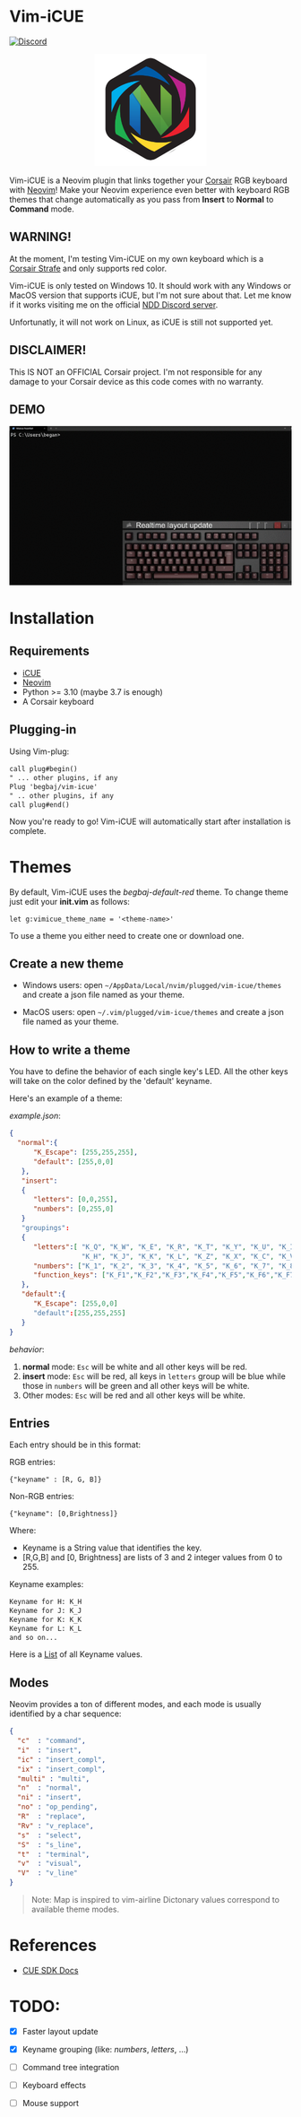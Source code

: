 # Vim-iCUE
[![Discord](https://img.shields.io/discord/926217143194886234?color=%235865F2&label=NDD%20Official%20Discord&logo=discord&style=for-the-badge)](https://discord.gg/ZA76nJ3RsU)
<p align="center">
  <img src="readme/img/vimicue_logo.png" alt="drawing" width="200"/>
</p>

Vim-iCUE is a Neovim plugin that links together your [Corsair](https://www.corsair.com/) RGB keyboard with
[Neovim](https://neovim.io/)! Make your Neovim experience even better with keyboard RGB themes that change 
automatically as you pass from **Insert** to **Normal** to **Command** mode.

## WARNING!
At the moment, I'm testing Vim-iCUE on my own keyboard which is a [Corsair Strafe](https://www.corsair.com/eu/en/Categories/Products/Gaming-Keyboards/Standard-Gaming-Keyboards/STRAFE-Mechanical-Gaming-Keyboard-%E2%80%94-CHERRY%C2%AE-MX-Silent/p/CH-9104023-NA) and only supports red color.

Vim-iCUE is only tested on Windows 10. It should work with any Windows or MacOS version that supports iCUE, but I'm not sure about that. Let me know if it works 
visiting me on the official [NDD Discord server](https://discord.gg/ZA76nJ3RsU).

Unfortunatly, it will not work on Linux, as iCUE is still not supported yet.

## DISCLAIMER!
This IS NOT an OFFICIAL Corsair project. I'm not responsible for any damage to your Corsair device as this code comes with no warranty.

## DEMO
![demo](readme/img/demo.gif)

# Installation
## Requirements
  * [iCUE](https://www.corsair.com/downloads)
  * [Neovim](https://neovim.io/)
  * Python >= 3.10 (maybe 3.7 is enough) 
  * A Corsair keyboard

## Plugging-in

Using Vim-plug:
```init.vim
call plug#begin()
" ... other plugins, if any
Plug 'begbaj/vim-icue'
" .. other plugins, if any
call plug#end()
```

Now you're ready to go! Vim-iCUE will automatically start after installation is complete.

# Themes
By default, Vim-iCUE uses the *begbaj-default-red* theme. To change theme just edit your **init.vim** as follows:
```init.vim
let g:vimicue_theme_name = '<theme-name>'
```
To use a theme you either need to create one or download one.

## Create a new theme

* Windows users: open `~/AppData/Local/nvim/plugged/vim-icue/themes` and create a json file named as your theme.

* MacOS users: open `~/.vim/plugged/vim-icue/themes` and create a json file named as your theme.

## How to write a theme

You have to define the behavior of each single key's LED. All the other keys will take
on the color defined by the 'default' keyname.

Here's an example of a theme:

*example.json*:
```json
{
  "normal":{
      "K_Escape": [255,255,255],
      "default": [255,0,0]
   },
   "insert":
   {
      "letters": [0,0,255],
      "numbers": [0,255,0]
   }
   "groupings":
   {
      "letters":[ "K_Q", "K_W", "K_E", "K_R", "K_T", "K_Y", "K_U", "K_I", "K_O", "K_P", "K_A", "K_S", "K_D", "K_F", "K_G",
                  "K_H", "K_J", "K_K", "K_L", "K_Z", "K_X", "K_C", "K_V", "K_B", "K_N", "K_M"],
      "numbers": ["K_1", "K_2", "K_3", "K_4", "K_5", "K_6", "K_7", "K_8", "K_9", "K_0"],
      "function_keys": ["K_F1","K_F2","K_F3","K_F4","K_F5","K_F6","K_F7","K_F8","K_F9","K_F10","K_F11","K_F12"]
   },
   "default":{
      "K_Escape": [255,0,0]
      "default":[255,255,255]
   }
}
```
*behavior*:
1. **normal** mode: `Esc` will be white and all other keys will be red.
2. **insert** mode: `Esc` will be red, all keys in `letters` group will be blue while those in `numbers` will be green and all other keys will be white.
3. Other modes: `Esc` will be red and all other keys will be white.

## Entries

Each entry should be in this format:

RGB entries:
```
{"keyname" : [R, G, B]}
```

Non-RGB entries:
```
{"keyname": [0,Brightness]}
```

Where:
* Keyname is a String value that identifies the key. 
* \[R,G,B\] and \[0, Brightness\] are lists of 3 and 2 integer values from 0 to 255.

Keyname examples:
```
Keyname for H: K_H
Keyname for J: K_J
Keyname for K: K_K
Keyname for L: K_L
and so on...
```

Here is a [List](Keys.md) of all Keyname values.

## Modes
Neovim provides a ton of different modes, and each mode is usually identified by a char sequence:
```json
{
  "c"  : "command",
  "i"  : "insert",
  "ic" : "insert_compl",
  "ix" : "insert_compl",
  "multi" : "multi",
  "n"  : "normal",
  "ni" : "insert",
  "no" : "op_pending",
  "R"  : "replace",
  "Rv" : "v_replace",
  "s"  : "select",
  "S"  : "s_line",
  "t"  : "terminal",
  "v"  : "visual",
  "V"  : "v_line"
}
```
> Note: Map is inspired to vim-airline
Dictonary values correspond to available theme modes.
# References
* [CUE SDK Docs](https://corsairofficial.github.io/cue-sdk/#single-color-devices)
# TODO:
- [X] Faster layout update
- [X] Keyname grouping (like: *numbers*, *letters*, ...)
- [ ] Command tree integration
- [ ] Keyboard effects
- [ ] Mouse support

